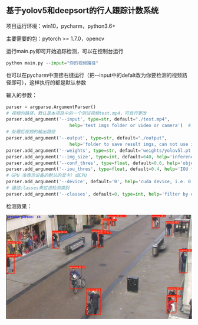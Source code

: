 ## 基于yolov5和deepsort的行人跟踪计数系统

项目运行环境：win10，pycharm，python3.6+

主要需要的包：pytorch >= 1.7.0，opencv

运行main.py即可开始追踪检测，可以在控制台运行

```python
python main.py --input="你的视频路径"
```

也可以在pycharm中直接右键运行（把--input中的defalt改为你要检测的视频路径即可），这样执行的都是默认参数

输入的参数：

```python
parser = argparse.ArgumentParser()
# 视频的路径，默认是本项目中的一个测试视频test.mp4，可自行更改
parser.add_argument('--input', type=str, default="./test.mp4",
                        help='test imgs folder or video or camera')  # 输入'0'表示调用电脑默认摄像头
# 处理后视频的输出路径
parser.add_argument('--output', type=str, default="./output",
                        help='folder to save result imgs, can not use input folder')
parser.add_argument('--weights', type=str, default='weights/yolov5l.pt', help='model.pt path(s)')
parser.add_argument('--img_size', type=int, default=640, help='inference size (pixels)')
parser.add_argument('--conf_thres', type=float, default=0.6, help='object confidence threshold')
parser.add_argument('--iou_thres', type=float, default=0.4, help='IOU threshold for NMS')
# GPU（0表示设备的默认的显卡）或CPU
parser.add_argument('--device', default='0', help='cuda device, i.e. 0 or 0,1,2,3 or cpu')
# 通过classes来过滤检测类别
parser.add_argument('--classes', default=0, type=int, help='filter by class: --class 0, or --class 0 2 3')  

```



检测效果：

![](.\output\demo.jpg)